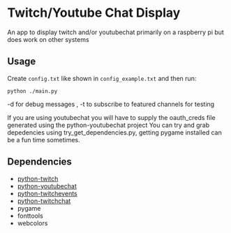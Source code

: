 Twitch/Youtube Chat Display
===================

An app to display twitch and/or youtubechat primarily on a raspberry pi but does work on other systems
 
Usage
-----

Create `config.txt` like shown in `config_example.txt` and then run:

    python ./main.py

-d for debug messages , -t to subscribe to featured channels for testing

If you are using youtubechat you will have to supply the oauth_creds file  generated using the python-youtubechat project
You can try and grab depedencies using try_get_dependencies.py, getting pygame installed can be a fun time sometimes.


Dependencies
------------

 * [python-twitch](https://github.com/ingwinlu/python-twitch)
 * [python-youtubechat](https://github.com/shughes-uk/python-youtubechat)
 * [python-twitchevents](https://github.com/shughes-uk/python-twitchevents)
 * [python-twitchchat](https://github.com/shughes-uk/python-twitchchat)
 * pygame
 * fonttools
 * webcolors
